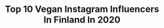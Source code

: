 ---
title: Top 10 Vegan Instagram Influencers In Finland In 2020
description: >-
  Find top vegan Instagram influencers in Finland in 2020. Most popular hashtags: #vegaani #vegan #arvonta #finland.
platform: Instagram
hits: 33
text_top: Discover the most popular Instagram profiles on inBeat.
text_bottom: Our platform aggregates 33 Instagram influencers like this in Finland for you to pitch.
profiles:
  - username: "jorikotis"
    fullname: >-
      J O R I   K O T A - A H O 🇫🇮
    bio: >-
      ◾ Coach ◾ Known from TV ◾ @ritakotis & Jare ◾ All kinds of movement ◾ Vegan for the animals
    location: "Finland"
    followers: 10663
    engagement: 1067
    commentsToLikes: 0.029342
    id: ck6trctegy98e0j71oijjv64x
    verified: false
    hashtags: "#photooftheday, #yoga, #personaltrainer, #family"
  - username: "siirisuurvisiiri"
    fullname: >-
      Siiri Partanen
    bio: >-
      Actor-Musician🎭🥁🎶 Vegan🥑
    location: "Finland"
    followers: 20090
    engagement: 196
    commentsToLikes: 0.006790
    id: ckaozfv7tlpa60i78bkxjcw3f
    verified: false
    hashtags: "#actress, #ulkonaperill, #arctichill, #mets"
  - username: "solku_art"
    fullname: >-
      Solku
    bio: >-
      Original realistic hobbyhorses Trans non-binary vegan artist from Ikaalinen Finland @4hsuomi Yrittäjä They/Them Since 2006
    location: "Finland"
    followers: 18026
    engagement: 1297
    commentsToLikes: 0.027221
    id: ck5hmxiusmt840i11yontvllu
    verified: false
    hashtags: "#steckenpferd, #arttoy, #modelhorse, #tehtysuomessa"
  - username: "chocochili"
    fullname: >-
      Elina Innanen
    bio: >-
      ✖ Vegan food blogger & cookbook author ✖ Helsinki, Finland ✖ elina@chocochili.net ⏩ My newest blog post
    location: "Finland"
    followers: 24840
    engagement: 325
    commentsToLikes: 0.070851
    id: ck5hrhfeyuvx40i11jskgl9cp
    verified: false
    hashtags: "#vegaani, #vegan, #chocochili, #summer"
  - username: "minnihei"
    fullname: >-
      Minni
    bio: >-
      Helsinki sustainable wannabe | rescue dogs | vegan food • Youtube @psolenvegaani 💌 minni.vaara@hotmail.com
    location: "Finland"
    followers: 11965
    engagement: 1112
    commentsToLikes: 0.037663
    id: ck5zwv1px6thg0i1475w84vo4
    verified: false
    hashtags: "#vegaaninen, #pysykotona, #flattenthecurve, #vegaani"
  - username: "maijuline"
    fullname: >-
      Maiju Laine
    bio: >-
      28 🌲 Finland 🇫🇮 Milliner 👒 Vintage & Victorian inspired 🕯️ Dressmaking 👗Vegan 🌱 My handmade @sylviaquaint 🕊️
    location: "Finland"
    followers: 7900
    engagement: 561
    commentsToLikes: 0.024167
    id: ck138old7h91u0i19kdderx67
    verified: false
    hashtags: "#1890s, #lolitafashion, #ootd, #vintagestyle"
  - username: "veganminna"
    fullname: >-
      Minna | Vegan lifestyle 🌱
    bio: >-
      Blogger from Helsinki Bride to be 2021 💍 @icaniwill ”MINNAR20” -20 %
    location: "Finland"
    followers: 2348
    engagement: 1313
    commentsToLikes: 0.190074
    id: ck6uhifw49ax10j7183cu5d71
    verified: false
    hashtags: "#idealofsweden, #luonnonkosmetiikka, #luonnonkosmetiikkap, #summermemories"
  - username: "tuuliatalvio"
    fullname: >-
      TUULIA TALVIO
    bio: >-
      healthy living ✵✧✵ good vibes Helsinki, Finland hello@tuulia.co
    location: "Finland"
    followers: 23612
    engagement: 263
    commentsToLikes: 0.027239
    id: ck55k2sv7ybmu0i11n435241o
    verified: false
    hashtags: "#foodin, #vegan, #tuuliablog, #nourish"
  - username: "tarukatarina"
    fullname: >-
      Taru Kallionpää | FINLAND
    bio: >-
      made to make + loved to love wife & mama to carlos podcast host @mamcastpodi team @vitaminwellsuomi
    location: "Finland"
    followers: 11066
    engagement: 1303
    commentsToLikes: 0.039361
    id: ck14lqhh5vz9q0i191rkmk9dk
    verified: false
    hashtags: "#perfumefree, #babyboy, #newbornbaby, #pregnancy"
  - username: "maijuriskala"
    fullname: >-
      MAIJU RISKALA
    bio: >-
      🏋🏾‍♀️ PT @bealivehealthclub | @mybnb_suomi 🖤 team @gymnation | 10 % off MAIJU 🌸 Ambassador @foodin | maiju15 🎙 @omantienkulkijapodcast
    location: "Finland"
    followers: 11635
    engagement: 1124
    commentsToLikes: 0.045192
    id: ck55k2jm4yazs0i11jci1ify8
    verified: false
    hashtags: "#omantienkulkijapodcast, #wellness, #podcast, #giveaway"
---